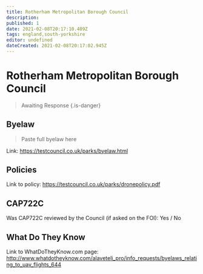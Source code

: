 ```yaml
---
title: Rotherham Metropolitan Borough Council
description:
published: 1
date: 2021-02-08T20:17:10.409Z
tags: england,south-yorkshire
editor: undefined
dateCreated: 2021-02-08T20:17:02.945Z
---
```


# Rotherham Metropolitan Borough Council
>  Awaiting Response
> {.is-danger}

## Byelaw
> Paste full byelaw here

Link:
https://testcouncil.co.uk/parks/byelaw.html

## Policies
Link to policy:
https://testcouncil.co.uk/parks/dronepolicy.pdf

## CAP722C

Was CAP722C reviewed by the Council (if asked on the FOI): Yes / No

## What Do They Know

Link to WhatDoTheyKnow.com page:
http://www.whatdotheyknow.com/alaveteli_pro/info_requests/byelaws_relating_to_uav_flights_644

